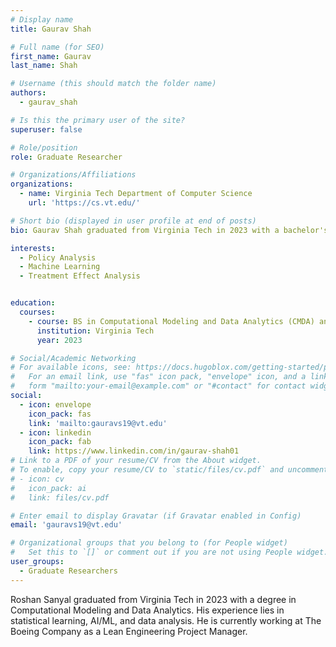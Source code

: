 ```yaml
---
# Display name
title: Gaurav Shah

# Full name (for SEO)
first_name: Gaurav
last_name: Shah

# Username (this should match the folder name)
authors:
  - gaurav_shah

# Is this the primary user of the site?
superuser: false

# Role/position
role: Graduate Researcher

# Organizations/Affiliations
organizations:
  - name: Virginia Tech Department of Computer Science
    url: 'https://cs.vt.edu/'

# Short bio (displayed in user profile at end of posts)
bio: Gaurav Shah graduated from Virginia Tech in 2023 with a bachelor's degree in Computational Modeling and Data Analytics (CMDA) and Economics. Gaurav is currently pursuing his Master's in Computer Science from Virginia Tech. His current research is focused on causal inference, more specifically treatment effect analysis and in trying to use advanced machine learning techniques to obtain estimates on the effects of regulations in the banking sector. After graduating, he aims to utilize his experience to contribute to strategic decision-making, particularly in the domain of financial regulation.

interests:
  - Policy Analysis
  - Machine Learning
  - Treatment Effect Analysis


education:
  courses:
    - course: BS in Computational Modeling and Data Analytics (CMDA) and Economics
      institution: Virginia Tech
      year: 2023

# Social/Academic Networking
# For available icons, see: https://docs.hugoblox.com/getting-started/page-builder/#icons
#   For an email link, use "fas" icon pack, "envelope" icon, and a link in the
#   form "mailto:your-email@example.com" or "#contact" for contact widget.
social:
  - icon: envelope
    icon_pack: fas
    link: 'mailto:gauravs19@vt.edu'
  - icon: linkedin
    icon_pack: fab
    link: https://www.linkedin.com/in/gaurav-shah01
# Link to a PDF of your resume/CV from the About widget.
# To enable, copy your resume/CV to `static/files/cv.pdf` and uncomment the lines below.
# - icon: cv
#   icon_pack: ai
#   link: files/cv.pdf

# Enter email to display Gravatar (if Gravatar enabled in Config)
email: 'gauravs19@vt.edu'

# Organizational groups that you belong to (for People widget)
#   Set this to `[]` or comment out if you are not using People widget.
user_groups:
  - Graduate Researchers
---
```

Roshan Sanyal graduated from Virginia Tech in 2023 with a degree in Computational Modeling and Data Analytics. His experience lies in statistical learning, AI/ML, and data analysis. He is currently working at The Boeing Company as a Lean Engineering Project Manager.
